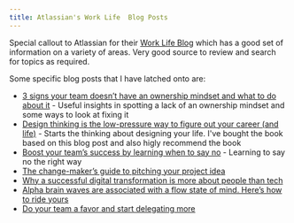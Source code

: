 ```yaml
---
title: Atlassian's Work Life  Blog Posts
---
```


Special callout to Atlassian for their [Work Life Blog](https://www.atlassian.com/blog) which has a good set of information on a variety of areas. Very good source to review and search for topics as required.

Some specific blog posts that I have latched onto are:

- [3 signs your team doesn’t have an ownership mindset and what to do about it](https://www.atlassian.com/blog/leadership/how-leaders-build-ownership-mindset) - Useful insights in spotting a lack of an ownership mindset and some ways to look at fixing it
- [Design thinking is the low-pressure way to figure out your career (and life)](https://www.atlassian.com/blog/productivity/design-thinking-for-career-and-life) - Starts the thinking about designing your life. I've bought the book based on this blog post and also higly recommend the book
- [Boost your team’s success by learning when to say no](https://www.atlassian.com/blog/productivity/boost-your-teams-success-by-learning-when-to-say-no) - Learning to say no the right way
- [The change-maker’s guide to pitching your project idea](https://www.atlassian.com/blog/productivity/how-to-pitch-project-ideas-at-work)
- [Why a successful digital transformation is more about people than tech](https://www.atlassian.com/blog/teamwork/successful-digital-transformation-people)
- [Alpha brain waves are associated with a flow state of mind. Here’s how to ride yours](https://www.atlassian.com/blog/productivity/alpha-brain-waves-are-associated-with-a-flow-state-of-mind-heres-how-to-ride-yours)
- [Do your team a favor and start delegating more](https://www.atlassian.com/blog/leadership/how-to-delegate)
